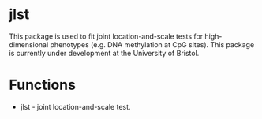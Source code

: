 # jlst
This package is used to fit joint location-and-scale tests for high-dimensional phenotypes (e.g. DNA methylation at CpG sites). This package is currently under development at the University of Bristol.

# Functions
* jlst - joint location-and-scale test. 
